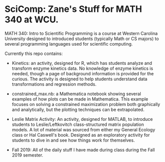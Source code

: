 # SciComp: Zane's Stuff for MATH 340 at WCU.
MATH 340: Intro to Scientific Programming is a course at Western Carolina University designed to introduced students (typically Math or CS majors) to several programming languages used for scientific computing.

Currently this repo contains:
* Kinetics: an activity, designed for R, which has students analyze and transform enzyme kinetics data. No knowledge of enzyme kinetics is needed, though a page of background information is provided for the curious. The activity is designed to help students understand data transformations and regression methods.

* constrained_max.nb: a Mathematica notebook showing several examples of how plots can be made in Mathematica. This example focuses on solving a constrained maximization problem both graphically and analytically, but the plotting techniques can be extrapolated. 

* Leslie Matrix Activity: An activity, designed for MATLAB, to introduce students to Leslie/Leftkovitch class-structured matrix population models. A lot of material was sourced from either my General Ecology class or Hal Caswell's book. Designed as an exploratory activity for students to dive in and see how things work for themselves.

* Fall 2019: All of the daily stuff I have made during class during the Fall 2019 semester.
